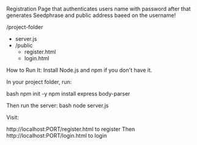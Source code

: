 Registration Page that authenticates users name with password after that generates Seedphrase and public address baeed on the username!

/project-folder

- server.js
- /public
  - register.html
  - login.html

How to Run It:
Install Node.js and npm if you don't have it.

In your project folder, run:

bash
npm init -y
npm install express body-parser

Then run the server:
bash
node server.js

Visit:

http://localhost:PORT/register.html to register
Then http://localhost:PORT/login.html to login
